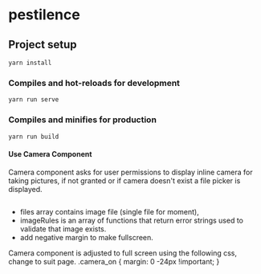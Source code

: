 # pestilence

## Project setup
```
yarn install
```

### Compiles and hot-reloads for development
```
yarn run serve
```

### Compiles and minifies for production
```
yarn run build
```

#### Use Camera Component
Camera component asks for user permissions to display inline camera for taking pictures, if not granted or if camera doesn't exist a file picker is displayed. 

 ``` <Camera v-model="files" :rules="imageRules"></Camera>
 ```


 - files array contains image file (single file for moment), 
 - imageRules is an array of functions that return error strings used to validate that image exists.  
 - add negative margin to make fullscreen. 

Camera component is adjusted to full screen using the following css, change to suit page. 
 .camera_on {
margin: 0 -24px !important;
}


